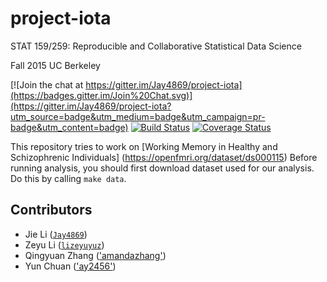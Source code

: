 # project-iota
STAT 159/259: Reproducible and Collaborative Statistical Data Science

Fall 2015 UC Berkeley


[![Join the chat at https://gitter.im/Jay4869/project-iota](https://badges.gitter.im/Join%20Chat.svg)](https://gitter.im/Jay4869/project-iota?utm_source=badge&utm_medium=badge&utm_campaign=pr-badge&utm_content=badge)
[![Build Status](https://travis-ci.org/berkeley-stat159/project-iota.svg?branch=master)](https://travis-ci.org/berkeley-stat159/project-iota?branch=master)
[![Coverage Status](https://coveralls.io/repos/berkeley-stat159/project-iota/badge.svg?branch=master)](https://coveralls.io/r/berkeley-stat159/project-iota?branch=master)

This repository tries to work on [Working Memory in Healthy and Schizophrenic Individuals] (https://openfmri.org/dataset/ds000115)
Before running analysis, you should first download dataset used for our analysis. Do this by calling `make data`.


## Contributors

- Jie Li ([`Jay4869`](https://github.com/Jay4869))
- Zeyu Li ([`lizeyuyuz`](https://github.com/lizeyuyuz))
- Qingyuan Zhang (['amandazhang'](https://github.com/amandazhang))
- Yun Chuan (['ay2456'](https://github.com/ay2456))
